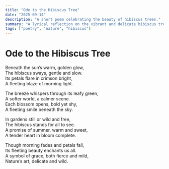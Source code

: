 ```yaml
---
title: "Ode to the Hibiscus Tree"
date: "2025-09-14"
description: "A short poem celebrating the beauty of hibiscus trees."
summary: "A lyrical reflection on the vibrant and delicate hibiscus tree."
tags: ["poetry", "nature", "hibiscus"]
---
```


# Ode to the Hibiscus Tree

Beneath the sun’s warm, golden glow,  
The hibiscus sways, gentle and slow.  
Its petals flare in crimson bright,  
A fleeting blaze of morning light.

The breeze whispers through its leafy green,  
A softer world, a calmer scene.  
Each blossom opens, bold yet shy,  
A fleeting smile beneath the sky.

In gardens still or wild and free,  
The hibiscus stands for all to see.  
A promise of summer, warm and sweet,  
A tender heart in bloom complete.

Though morning fades and petals fall,  
Its fleeting beauty enchants us all.  
A symbol of grace, both fierce and mild,  
Nature’s art, delicate and wild.
